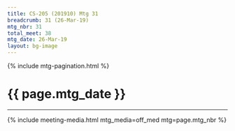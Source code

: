 ```yaml
---
title: CS-205 (201910) Mtg 31
breadcrumb: 31 (26-Mar-19)
mtg_nbr: 31
total_meet: 38
mtg_date: 26-Mar-19
layout: bg-image
---
```

{% include mtg-pagination.html %}
<h1 class="text-center">{{ page.mtg_date }}</h1>
<hr />
{% include meeting-media.html mtg_media=off_med mtg=page.mtg_nbr %}
